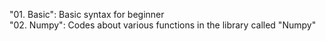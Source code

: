"01. Basic": Basic syntax for beginner  
"02. Numpy": Codes about various functions in the library called "Numpy"
